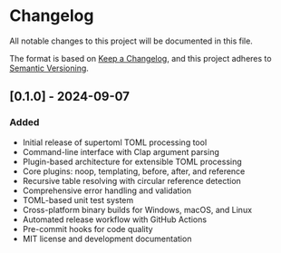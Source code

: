 # Changelog

All notable changes to this project will be documented in this file.

The format is based on [Keep a Changelog](https://keepachangelog.com/en/1.0.0/),
and this project adheres to [Semantic Versioning](https://semver.org/spec/v2.0.0.html).

## [0.1.0] - 2024-09-07

### Added
- Initial release of supertoml TOML processing tool
- Command-line interface with Clap argument parsing
- Plugin-based architecture for extensible TOML processing
- Core plugins: noop, templating, before, after, and reference
- Recursive table resolving with circular reference detection
- Comprehensive error handling and validation
- TOML-based unit test system
- Cross-platform binary builds for Windows, macOS, and Linux
- Automated release workflow with GitHub Actions
- Pre-commit hooks for code quality
- MIT license and development documentation

